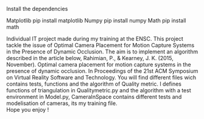 Install the dependencies

Matplotlib pip install matplotlib
Numpy pip install numpy
Math pip install math

Individual IT project made during my training at the ENSC.
This project tackle the issue of Optimal Camera Placement for Motion Capture Systems in the Presence of
Dynamic Occlusion.
The aim is to implement an algorithm described in the article below,
Rahimian, P., & Kearney, J. K. (2015, November). Optimal camera placement for motion capture systems in the presence of dynamic occlusion. In Proceedings of the 21st ACM Symposium on Virtual Reality Software and Technology.
You will find different files wich contains tests, functions and the algorithm of Quality metric.
I defines functions of triangulation in Qualitymetric.py and the algorithm with a test environment in Model.py,
CameraInSpace contains different tests and modelisation of cameras, its my training file.  
Hope you enjoy !
